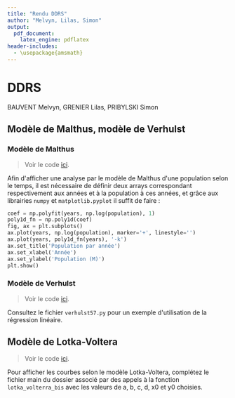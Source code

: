 ```yaml
---
title: "Rendu DDRS"
author: "Melvyn, Lilas, Simon"
output: 
  pdf_document:
    latex_engine: pdflatex
header-includes:
  - \usepackage{amsmath}
---
```


# DDRS
BAUVENT Melvyn, GRENIER Lilas, PRIBYLSKI Simon

## Modèle de Malthus, modèle de Verhulst

### Modèle de Malthus 
> Voir le code [ici](https://github.com/Janet-Doe/DDRS/tree/main/malthus).  

Afin d'afficher une analyse par le modèle de Malthus d'une population selon le temps, il est nécessaire de définir deux arrays correspondant respectivement aux années et à la population à ces années, et grâce aux librairies `numpy` et `matplotlib.pyplot` il suffit de faire : 

```py
coef = np.polyfit(years, np.log(population), 1)
poly1d_fn = np.poly1d(coef)
fig, ax = plt.subplots()
ax.plot(years, np.log(population), marker='+', linestyle='')
ax.plot(years, poly1d_fn(years), '-k')
ax.set_title('Population par année')
ax.set_xlabel('Année')
ax.set_ylabel('Population (M)')
plt.show()
```

### Modèle de Verhulst

> Voir le code [ici](https://github.com/Janet-Doe/DDRS/tree/main/verhulst).  

Consultez le fichier `verhulst57.py` pour un exemple d'utilisation de la régression linéaire.


## Modèle de Lotka-Voltera
> Voir le code [ici](https://github.com/Janet-Doe/DDRS/tree/main/lotka_voltera).

Pour afficher les courbes selon le modèle Lotka-Voltera, complétez le fichier main du dossier associé par des appels à la fonction `lotka_volterra_bis` avec les valeurs de a, b, c, d, x0 et y0 choisies.
